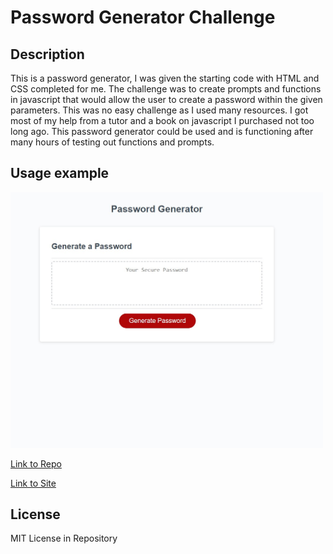 # Password Generator Challenge

## Description 
This is a password generator, I was given the starting code with HTML and CSS completed for me. The challenge was to create prompts and functions in javascript that would allow the user to create a password within the given parameters. This was no easy challenge as I used many resources. I got most of my help from a tutor and a book on javascript I purchased not too long ago. This password generator could be used and is functioning after many hours of testing out functions and prompts. 


## Usage example

<img src="https://github.com/Lalu423/password-generator/blob/main/assets/Images/passwordgen-sh.jpg" width="500"/>

[Link to Repo](https://github.com/Lalu423/password-generator)

[Link to Site](https://lalu423.github.io/password-generator/)

## License

MIT License in Repository